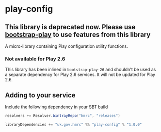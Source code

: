 play-config
===========

## This library is deprecated now. Please use [bootstrap-play](https://github.com/hmrc/bootstrap-play) to use features from this library

A micro-library containing Play configuration utility functions.

### Not available for Play 2.6
This library has been inlined in `bootstrap-play-26` and shouldn't be used as a separate dependency for Play 2.6 services. It will not be updated for Play 2.6.

## Adding to your service

Include the following dependency in your SBT build

```scala
resolvers += Resolver.bintrayRepo("hmrc", "releases")

libraryDependencies += "uk.gov.hmrc" %% "play-config" % "1.0.0"
```

